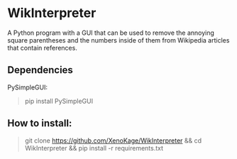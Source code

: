 # WikInterpreter
A Python program with a GUI that can be used to remove the annoying square parentheses and the numbers inside of them from Wikipedia articles that contain references.

## Dependencies

PySimpleGUI:

> pip install PySimpleGUI


## How to install:
> git clone https://github.com/XenoKage/WikInterpreter && cd WikInterpreter && pip install -r requirements.txt

